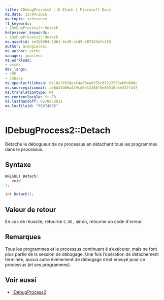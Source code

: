 ```yaml
---
title: IDebugProcess2 ::D Etach | Microsoft Docs
ms.date: 11/04/2016
ms.topic: reference
f1_keywords:
- IDebugProcess2::Detach
helpviewer_keywords:
- IDebugProcess2::Detach
ms.assetid: ee2b9084-2db1-4e49-a1d9-387284b7c3f8
author: acangialosi
ms.author: anthc
manager: jmartens
ms.workload:
- vssdk
dev_langs:
- CPP
- CSharp
ms.openlocfilehash: 6418a7f628eef4e00ea0555c07122555eb6d600c
ms.sourcegitcommit: ae6d47b09a439cd0e13180f5e89510e3e347fd47
ms.translationtype: MT
ms.contentlocale: fr-FR
ms.lasthandoff: 02/08/2021
ms.locfileid: "99874085"
---
```

# <a name="idebugprocess2detach"></a>IDebugProcess2::Detach
Détache le débogueur de ce processus en détachant tous les programmes dans le processus.

## <a name="syntax"></a>Syntaxe

```cpp
HRESULT Detach( 
   void 
);
```

```csharp
int Detach();
```

## <a name="return-value"></a>Valeur de retour
 En cas de réussite, retourne `S_OK` , sinon, retourne un code d'erreur.

## <a name="remarks"></a>Remarques
 Tous les programmes et le processus continuent à s’exécuter, mais ne font plus partie de la session de débogage. Une fois l’opération de détachement terminée, aucun autre événement de débogage n’est envoyé pour ce processus (et ses programmes).

## <a name="see-also"></a>Voir aussi
- [IDebugProcess2](../../../extensibility/debugger/reference/idebugprocess2.md)
